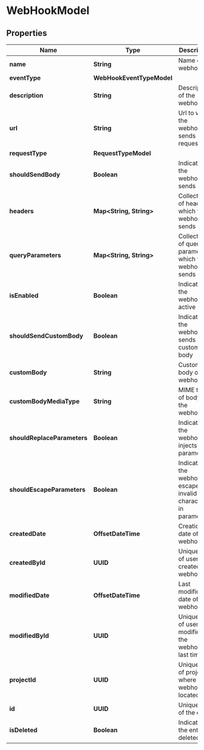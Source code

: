 

# WebHookModel


## Properties

| Name | Type | Description | Notes |
|------------ | ------------- | ------------- | -------------|
|**name** | **String** | Name of the webhook |  [optional] |
|**eventType** | **WebHookEventTypeModel** |  |  |
|**description** | **String** | Description of the webhook |  [optional] |
|**url** | **String** | Url to which the webhook sends request |  [optional] |
|**requestType** | **RequestTypeModel** |  |  |
|**shouldSendBody** | **Boolean** | Indicates if the webhook sends body |  [optional] |
|**headers** | **Map&lt;String, String&gt;** | Collection of headers which the webhook sends |  [optional] |
|**queryParameters** | **Map&lt;String, String&gt;** | Collection of query parameters which the webhook sends |  [optional] |
|**isEnabled** | **Boolean** | Indicates if the webhook is active |  [optional] |
|**shouldSendCustomBody** | **Boolean** | Indicates if the webhook sends custom body |  [optional] |
|**customBody** | **String** | Custom body of the webhook |  [optional] |
|**customBodyMediaType** | **String** | MIME type of body of the webhook |  [optional] |
|**shouldReplaceParameters** | **Boolean** | Indicates if the webhook injects parameters |  [optional] |
|**shouldEscapeParameters** | **Boolean** | Indicates if the webhook escapes invalid characters in parameters |  [optional] |
|**createdDate** | **OffsetDateTime** | Creation date of the webhook |  [optional] |
|**createdById** | **UUID** | Unique ID of user who created the webhook |  [optional] |
|**modifiedDate** | **OffsetDateTime** | Last modification date of the webhook |  [optional] |
|**modifiedById** | **UUID** | Unique ID of user who modified the webhook last time |  [optional] |
|**projectId** | **UUID** | Unique ID of project where the webhook is located |  [optional] |
|**id** | **UUID** | Unique ID of the entity |  [optional] |
|**isDeleted** | **Boolean** | Indicates if the entity is deleted |  [optional] |



